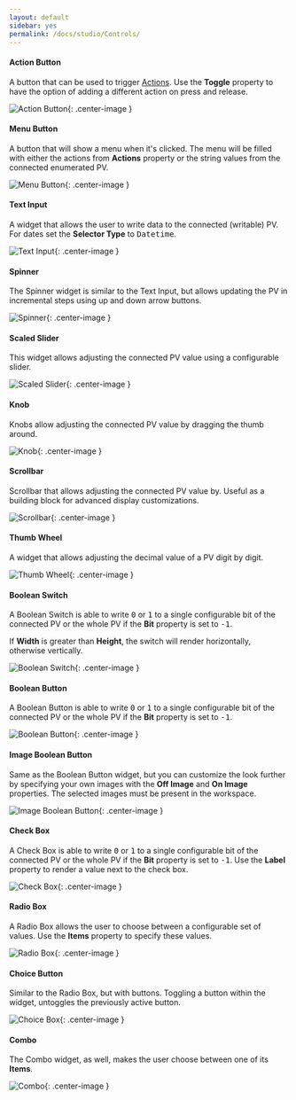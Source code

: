 ```yaml
---
layout: default
sidebar: yes
permalink: /docs/studio/Controls/
---
```


#### Action Button
A button that can be used to trigger [Actions](/docs/studio/actions/). Use the **Toggle** property to have the option of adding a different action on press and release.

![Action Button](/assets/studio/action-button.png){: .center-image }

#### Menu Button
A button that will show a menu when it's clicked. The menu will be filled with either the actions from **Actions** property or the string values from the connected enumerated PV.

![Menu Button](/assets/studio/menu-button.png){: .center-image }

#### Text Input
A widget that allows the user to write data to the connected (writable) PV. For dates set the **Selector Type** to <tt>Datetime</tt>.

![Text Input](/assets/studio/text-input.png){: .center-image }

#### Spinner
The Spinner widget is similar to the Text Input, but allows updating the PV in incremental steps using up and down arrow buttons.

![Spinner](/assets/studio/spinner.png){: .center-image }


#### Scaled Slider
This widget allows adjusting the connected PV value using a configurable slider. 

![Scaled Slider](/assets/studio/scaled-slider.png){: .center-image }


#### Knob
Knobs allow adjusting the connected PV value by dragging the thumb around.

![Knob](/assets/studio/knob.png){: .center-image }


#### Scrollbar
Scrollbar that allows adjusting the connected PV value by. Useful as a building block for advanced display customizations.

![Scrollbar](/assets/studio/scrollbar.png){: .center-image }


#### Thumb Wheel
A widget that allows adjusting the decimal value of a PV digit by digit.

![Thumb Wheel](/assets/studio/thumb-wheel.png){: .center-image }

#### Boolean Switch
A Boolean Switch is able to write <tt>0</tt> or <tt>1</tt> to a single configurable bit of the connected PV or the whole PV if the **Bit** property is set to <tt>-1</tt>. 

If **Width** is greater than **Height**, the switch will render horizontally, otherwise vertically.

![Boolean Switch](/assets/studio/boolean-switch.png){: .center-image }

#### Boolean Button
A Boolean Button is able to write <tt>0</tt> or <tt>1</tt> to a single configurable bit of the connected PV or the whole PV if the **Bit** property is set to <tt>-1</tt>.

![Boolean Button](/assets/studio/boolean-button.png){: .center-image }

#### Image Boolean Button
Same as the Boolean Button widget, but you can customize the look further by specifying your own images with the **Off Image** and **On Image** properties. The selected images must be present in the workspace.

![Image Boolean Button](/assets/studio/image-boolean-button.png){: .center-image }

#### Check Box
A Check Box is able to write <tt>0</tt> or <tt>1</tt> to a single configurable bit of the connected PV or the whole PV if the **Bit** property is set to <tt>-1</tt>. Use the **Label** property to render a value next to the check box.

![Check Box](/assets/studio/check-box.png){: .center-image }

#### Radio Box
A Radio Box allows the user to choose between a configurable set of values. Use the **Items** property to specify these values.

![Radio Box](/assets/studio/radio-box.png){: .center-image }

#### Choice Button
Similar to the Radio Box, but with buttons. Toggling a button within the widget, untoggles the previously active button.

![Choice Box](/assets/studio/choice-button.png){: .center-image }

#### Combo
The Combo widget, as well, makes the user choose between one of its **Items**.

![Combo](/assets/studio/combo.png){: .center-image }
